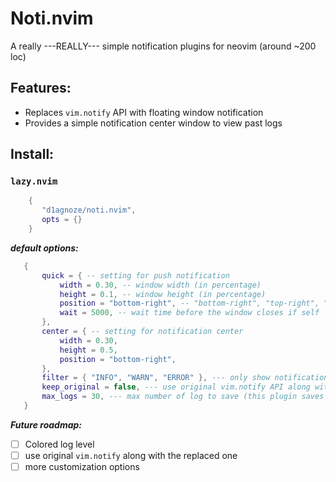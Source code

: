 # Noti.nvim
A really ---REALLY--- simple notification plugins for neovim (around ~200 loc)  

## Features:
 - Replaces `vim.notify` API with floating window notification
 - Provides a simple notification center window to view past logs

## Install:

### `lazy.nvim`

 ```lua
     { 
        "d1agnoze/noti.nvim",
        opts = {}
     }

 ```

 ***default options:***
 ```lua
    {
        quick = { -- setting for push notification
            width = 0.30, -- window width (in percentage)
            height = 0.1, -- window height (in percentage)
            position = "bottom-right", -- "bottom-right", "top-right", "center", "bottom-left", "top-left" (i didn't test these tho -__- )
            wait = 5000, -- wait time before the window closes if self
        },
        center = { -- setting for notification center
            width = 0.30,
            height = 0.5,
            position = "bottom-right",
        },
        filter = { "INFO", "WARN", "ERROR" }, --- only show notification those these levels
        keep_original = false, --- use original vim.notify API along with replaced one (just gonna put it here for future development)
        max_logs = 30, --- max number of log to save (this plugin saves the logs on memory so be careful)
    }
```

***Future roadmap:***
- [ ] Colored log level
- [ ] use original `vim.notify` along with the replaced one
- [ ] more customization options
